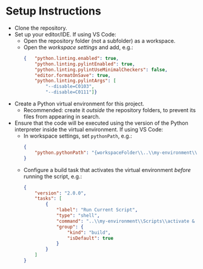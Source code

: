 # Setup Instructions

* Clone the repository. 
* Set up your editor/IDE. If using VS Code:
    * Open the repository folder (not a subfolder) as a workspace. 
    * Open the *workspace settings* and add, e.g.: 
        ```json
        {   "python.linting.enabled": true,
            "python.linting.pylintEnabled": true,
            "python.linting.pylintUseMinimalCheckers": false,
            "editor.formatOnSave": true,
            "python.linting.pylintArgs": [
                "--disable=C0103",
                "--disable=C0111"]}
        ```
* Create a Python virtual environment for this project. 
    * Recommended: create it *outside* the repository folders, to prevent its files from appearing in search. 
* Ensure that the code will be executed using the version of the Python interpreter inside the virtual environment. If using VS Code:
    * In workspace settings, set `pythonPath`, e.g.:
        ```json
        {
            "python.pythonPath": "{workspaceFolder\\..\\my-environment\\Scripts\\python.exe"
        }
        ```
    * Configure a build task that activates the virtual environment *before* running the script, e.g.:
        ```json
        {
            "version": "2.0.0",
            "tasks": [
                {
                    "label": "Run Current Script",
                    "type": "shell",
                    "command": "..\\my-environment\\Scripts\\activate & python \"${file}\"",
                    "group": {
                        "kind": "build",
                        "isDefault": true
                    }
                }
            ]
        }

        ```